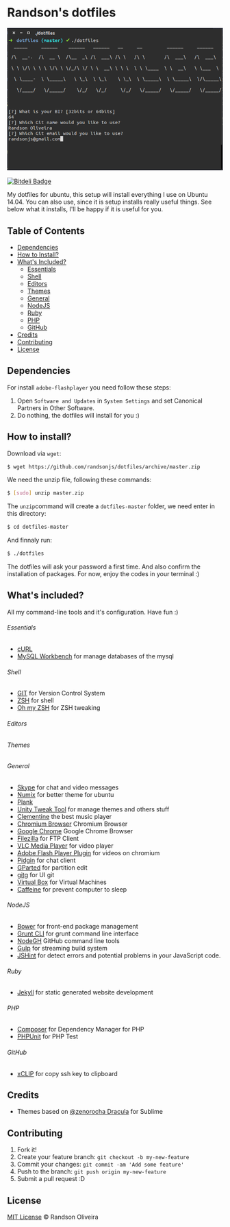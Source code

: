 # Randson's dotfiles

![Screenshot](./screenshot.png)

[![Bitdeli Badge](https://d2weczhvl823v0.cloudfront.net/randsonjs/dotfiles/trend.png)](https://bitdeli.com/free "Bitdeli Badge")

My dotfiles for ubuntu, this setup will install everything I use on Ubuntu 14.04. You can also use, since it is setup installs really useful things. See below what it installs, I'll be happy if it is useful for you.

## Table of Contents

* [Dependencies](https://github.com/randsonjs/dotfiles#dependencies)
* [How to Install?](https://github.com/randsonjs/dotfiles#how-to-install)
* [What's Included?](https://github.com/randsonjs/dotfiles#whats-included)
  * [Essentials](https://github.com/randsonjs/dotfiles#essentials)
  * [Shell](https://github.com/randsonjs/dotfiles#shell)
  * [Editors](https://github.com/randsonjs/dotfiles#editors)
  * [Themes](https://github.com/randsonjs/dotfiles#themes)
  * [General](https://github.com/randsonjs/dotfiles#general)
  * [NodeJS](https://github.com/randsonjs/dotfiles#nodejs)
  * [Ruby](https://github.com/randsonjs/dotfiles#ruby)
  * [PHP](https://github.com/randsonjs/dotfiles#php)
  * [GitHub](https://github.com/randsonjs/dotfiles#github)
* [Credits](https://github.com/randsonjs/dotfiles#credits)
* [Contributing](https://github.com/randsonjs/dotfiles#contributing)
* [License](https://github.com/randsonjs/dotfiles#license)

## Dependencies

For install `adobe-flashplayer` you need follow these steps:

1. Open `Software and Updates` in `System Settings`  and set Canonical Partners in Other Software.
2. Do nothing, the dotfiles will install for you :)

## How to install?

Download via `wget`:

```sh
$ wget https://github.com/randsonjs/dotfiles/archive/master.zip
```

We need the unzip file, following these commands:

```sh
$ [sudo] unzip master.zip
```

The `unzip`command will create a `dotfiles-master` folder, we need enter in this directory:

```sh
$ cd dotfiles-master
```

And finnaly run:

```sh
$ ./dotfiles
```

The dotfiles will ask your password a first time. And also confirm the installation of packages. For now, enjoy the codes in your terminal :)

## What's included?

All my command-line tools and it's configuration. Have fun :)

###### Essentials

* [cURL](http://curl.haxx.se/)
* [MySQL Workbench](http://www.mysql.com/products/workbench/) for manage databases of the mysql

###### Shell

* [GIT](http://git-scm.com) for Version Control System
* [ZSH](http://zsh.org/) for shell
* [Oh my ZSH](https://github.com/robbyrussell/oh-my-zsh) for ZSH tweaking

###### Editors

###### Themes

###### General

* [Skype](http://skype.com) for chat and video messages
* [Numix](https://numixproject.org/) for better theme for ubuntu
* [Plank](http://wiki.go-docky.com/index.php?title=Plank:Installing)
* [Unity Tweak Tool](https://apps.ubuntu.com/cat/applications/unity-tweak-tool/) for manage themes and others stuff
* [Clementine](https://www.clementine-player.org/) the best music player
* [Chromium Browser](http://www.chromium.org/Home) Chromium Browser
* [Google Chrome](http://www.google.com.br/chrome/browser/) Google Chrome Browser
* [Filezilla](https://filezilla-project.org/) for FTP Client
* [VLC Media Player](http://www.videolan.org/vlc/) for video player
* [Adobe Flash Player Plugin]() for videos on chromium
* [Pidgin](https://pidgin.im/) for chat client
* [GParted](http://gparted.org/) for partition edit
* [gitg](https://github.com/jessevdk/gitg) for UI git
* [Virtual Box](https://www.virtualbox.org/) for Virtual Machines
* [Caffeine](https://launchpad.net/caffeine) for prevent computer to sleep

###### NodeJS

* [Bower](http://bower.io) for front-end package management
* [Grunt CLI](http://gruntjs.com) for grunt command line interface
* [NodeGH](http://github.com/node-gh/gh) GitHub command line tools
* [Gulp](http://gulpjs.com) for streaming build system
* [JSHint](http://jshint.com/) for detect errors and potential problems in your JavaScript code.

###### Ruby

* [Jekyll](http://jekyllrb.com/) for static generated website development

###### PHP

* [Composer](http://getcomposer.org) for Dependency Manager for PHP
* [PHPUnit](https://phpunit.de) for PHP Test

###### GitHub

* [xCLIP]() for copy ssh key to clipboard

## Credits

* Themes based on [@zenorocha Dracula](https://github.com/zenorocha/dracula-theme) for Sublime

## Contributing

1. Fork it!
2. Create your feature branch: `git checkout -b my-new-feature`
3. Commit your changes: `git commit -am 'Add some feature'`
4. Push to the branch: `git push origin my-new-feature`
5. Submit a pull request :D

## License
[MIT License](./LICENSE) © Randson Oliveira
